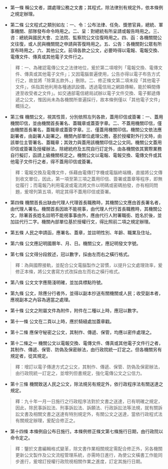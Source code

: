 * 第一條 稱公文者，謂處理公務之文書；其程式，除法律別有規定外，依本條例之規定辦理。

* 第二條 公文程式之類別如左：一、令：公布法律、任免、獎懲官員，總統、軍事機關、部隊發布命令時用之。二、呈：對總統有所呈請或報告時用之。三、咨：總統與國民大會、立法院、監察院公文往復時用之。四、函：各機關間公文往復，或人民與機關間之申請與答復時用之。五、公告：各機關對公眾有所宣布時用之。六、其他公文。前項各款之公文，必要時得以電報、電報交換、電傳文件、傳真或其他電子文件行之。

> 釋：一、為確認電傳公文之法律地位，爰於第二項增列「電報交換、電傳文件、傳真或其他電子文件」；又因電腦普遍使用，公告亦得以電子布告方式行之，故並將「除第五款外，」刪除。二、修正條文第二項末段「其他電子文件」，係指其他利用各種通訊設備，透過電信局之網路傳輸，能於瞬間傳達至收受者之文件」。如交通部電信總局試辦以電子文件交換、電子郵遞傳遞之公文，惟因尚未為各機關所普遍採行，故本條例僅以「其他電子文件」概括之。

* 第三條 機關公文，視其性質，分別依照左列各款，蓋用印信或簽署：一、蓋用機關印信，並由機關首長署名、蓋職章或蓋簽字章。二、不蓋用機關印信，僅由機關首長署名，蓋職章或蓋簽字章。三、僅蓋用機關印信。機關公文依法應副署者，由副署人副署之。機關內部單位處理公務，基於授權對外行文時，由該單位主管署名、蓋職章；其效力與蓋用該機關印信之公文同。機關公文蓋用印信或簽署及授權辦法，除總統府及五院自行訂定外，由各機關依其實際業務自行擬訂，函請上級機關核定之。機關公文以電報、電報交換、電傳文件或其他電子文件行之者，得不蓋用印信或簽署。

> 釋：電報交換及電傳文件，係藉由電傳打字機或電腦終端機，直接將公文傳到收文單位，因此，第一項至第三項之蓋用印信、簽署或蓋章等程序，即無從履行；而電報乃利用電波或電流將文件以明碼或密碼拍發，亦有相同問題，爰增列第五項，明定其得不蓋用印信或簽署。

* 第四條 機關首長出缺由代理人代理首長職務時，其機關公文應由首長署名者，由代理人署名。機關首長因故不能視事，由代理人代行首長職務時，其機關公文，除署首長姓名註明不能視事事由外，應由代行人附署職銜、姓名於後，並加註代行二字。機關內部單位基於授權行文，得比照前二項之規定辦理。

* 第五條 人民之申請函，應署名、蓋章，並註明性別、年齡、職業及住址。

* 第六條 公文應記明國曆年、月、日。機關公文，應記明發文字號。

* 第七條 公文得分段敘述，冠以數字，採由左而右之橫行格式。

> 釋：為與國際接軌，並配合公文電腦製作之習慣，以提升公文處理效率，爰修正本條，將公文書寫方式改採由左而右之橫行格式。

* 第八條 公文文字應簡淺明確，並加具標點符號。

* 第九條 公文，除應分行者外，並得以副本抄送有關機關或人民；收受副本者，應視副本之內容為適當之處理。

* 第十條 公文之附屬文件為附件，附件在二種以上時，應冠以數字。

* 第十一條 公文在二頁以上時，應於騎縫處加蓋章戳。

* 第十二條 應保守秘密之公文，其制作、傳遞、保管，均應以密件處理之。

* 第十二條之一 機關公文以電報交換、電傳文件、傳真或其他電子文件行之者，其制作、傳遞、保管、防偽及保密辦法，由行政院統一訂定之。但各機關另有規定者，從其規定。

> 釋：增訂以電子傳達方式之公文，其制作、傳遞、保管、防偽及保密辦法，由行政院統一訂定之，並增列但書規定，強化電傳公文之公信力。

* 第十三條 機關致送人民之公文，除法規另有規定外，依行政程序法有關送達之規定。

> 釋：九十年一月一日施行之行政程序法對於文書之送達，已有明確之規定，因此，除民事訴訟法、刑事訴訟法、訴願法、行政訴訟法等法規，就有關訴訟文書及相關文書之送達有特別規定外，有關公文之送達，當依行政程式法有關規定辦理，爰配合修正之。

* 第十四條 本條例自公布日施行。本條例修正條文第七條施行日期，由行政院以命令定之。

> 釋：鑒於文書編輯格式變革，除文書作業相關規定需配合修正外，另各機關更新公文製作及公文流程管理系統，亦需時日進行，為使公文橫書工作能同步進行，爰增訂授權行政院視相關作業之進度，訂定其施行日期。

